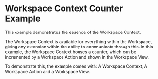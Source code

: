# Workspace Context Counter Example

This example demonstrates the essence of the Workspace Context.

The Workspace Context is available for everything within the Workspace, giving any extension within the ability to communicate through this.
In this example, the Workspace Context houses a counter, which can be incremented by a Workspace Action and shown in the Workspace View.

To demonstrate this, the example comes with: A Workspace Context, A Workspace Action and a Workspace View.
